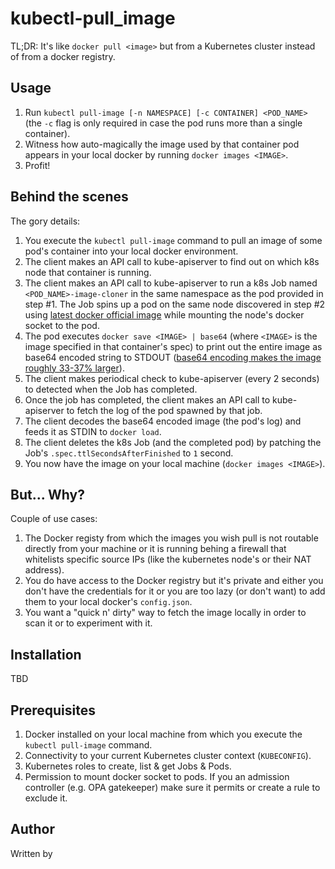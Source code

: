 # kubectl-pull_image
TL;DR: It's like `docker pull <image>` but from a Kubernetes cluster instead of from a docker registry.

## Usage
1. Run `kubectl pull-image [-n NAMESPACE] [-c CONTAINER] <POD_NAME>` (the `-c` flag is only required in case the pod runs more than a single container).
2. Witness how auto-magically the image used by that container pod appears in your local docker by running `docker images <IMAGE>`.
3. Profit!

## Behind the scenes
The gory details:
1. You execute the `kubectl pull-image` command to pull an image of some pod's container into your local docker environment.
2. The client makes an API call to kube-apiserver to find out on which k8s node that container is running.
3. The client makes an API call to kube-apiserver to run a k8s Job named `<POD_NAME>-image-cloner` in the same namespace as the pod provided in step #1. The Job spins up a pod on the same node discovered in step #2 using [latest docker official image](https://hub.docker.com/_/docker) while mounting the node's docker socket to the pod.
4. The pod executes `docker save <IMAGE> | base64` (where `<IMAGE>` is the image specified in that container's spec) to print out the entire image as base64 encoded string to STDOUT ([base64 encoding makes the image roughly 33-37% larger](https://en.wikipedia.org/wiki/Base64#:~:text=This%20encoding%20causes%20an%20overhead%20of%2033%E2%80%9337%25%20(33%25%20by%20the%20encoding%20itself%3B%20up%20to%204%25%20more%20by%20the%20inserted%20line%20breaks))).
5. The client makes periodical check to kube-apiserver (every 2 seconds) to detected when the Job has completed.
6. Once the job has completed, the client makes an API call to kube-apiserver to fetch the log of the pod spawned by that job.
7. The client decodes the base64 encoded image (the pod's log) and feeds it as STDIN to `docker load`.
8. The client deletes the k8s Job (and the completed pod) by patching the Job's `.spec.ttlSecondsAfterFinished` to `1` second.
9. You now have the image on your local machine (`docker images <IMAGE>`).

## But... Why?
Couple of use cases:
1. The Docker registy from which the images you wish pull is not routable directly from your machine or it is running behing a firewall that whitelists specific source IPs (like the kubernetes node's or their NAT address).
2. You do have access to the Docker registry but it's private and either you don't have the credentials for it or you are too lazy (or don't want) to add them to your local docker's `config.json`.
3. You want a "quick n' dirty" way to fetch the image locally in order to scan it or to experiment with it.

## Installation
TBD

## Prerequisites
1. Docker installed on your local machine from which you execute the `kubectl pull-image` command.
2. Connectivity to your current Kubernetes cluster context (`KUBECONFIG`).
3. Kubernetes roles to create, list & get Jobs & Pods.
4. Permission to mount docker socket to pods. If you an admission controller (e.g. OPA gatekeeper) make sure it permits or create a rule to exclude it. 

## Author
Written by 


